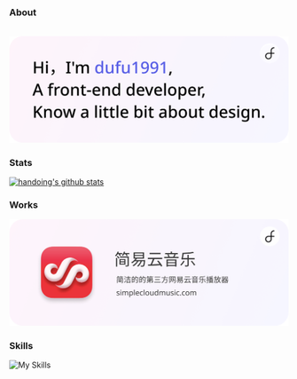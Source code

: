 ### About

<p>
  &nbsp;
  <a href="https://lu.dufustudio.com"><img src="./images/dufu1991.png" alt="显示不了图片，开一下VPN吧🛫"></a>
</p>

### Stats

[![handoing's github stats](https://github-readme-stats.vercel.app/api?username=dufu1991&show_icons=true&theme=buefy)](https://github.com/dufu1991)


### Works

<p>
  <a href="https://simplecloudmusic.com"><img src="./images/scm.png" alt="简易云音乐 - 简洁的的第三方网易云音乐播放器"></a>
</p>

### Skills

![My Skills](https://skillicons.dev/icons?i=js,html,css,jquery,react,svelte,vue,tailwind,vscode,git,md,blender,figma,ai,ps)
